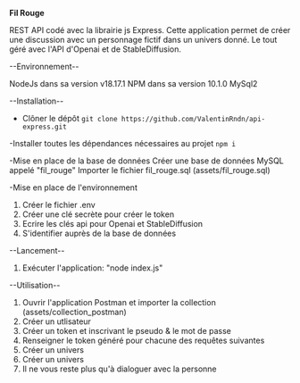 **Fil Rouge**

REST API codé avec la librairie js Express.
Cette application permet de créer une discussion avec un personnage fictif dans un univers donné.
Le tout géré avec l'API d'Openai et de StableDiffusion.

--Environnement--

NodeJs dans sa version v18.17.1
NPM dans sa version 10.1.0
MySql2

--Installation--

- Clôner le dépôt 
```git clone https://github.com/ValentinRndn/api-express.git```

-Installer toutes les dépendances nécessaires au projet
```npm i```

-Mise en place de la base de données
Créer une base de données MySQL appelé "fil_rouge"
Importer le fichier fil_rouge.sql (assets/fil_rouge.sql)

-Mise en place de l'environnement


1. Créer le fichier .env
2. Créer une clé secrète pour créer le token
3. Ecrire les clés api pour Openai et StableDiffusion
4. S'identifier auprès de la base de données

--Lancement--
1. Exécuter l'application: "node index.js"

--Utilisation--
1. Ouvrir l'application Postman et importer la collection (assets/collection_postman)
2. Créer un utlisateur
3. Créer un token et inscrivant le pseudo & le mot de passe
4. Renseigner le token généré pour chacune des requêtes suivantes
5. Créer un univers
6. Créer un univers
7. Il ne vous reste plus qu'à dialoguer avec la personne
